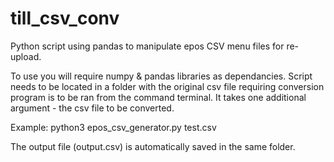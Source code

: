 # till_csv_conv
Python script using pandas to manipulate epos CSV menu files for re-upload.

To use you will require numpy & pandas libraries as dependancies.
Script needs to be located in a folder with the original csv file requiring conversion
program is to be ran from the command terminal.
It takes one additional argument - the csv file to be converted.

Example:
python3 epos_csv_generator.py test.csv

The output file (output.csv) is automatically saved in the same folder. 
